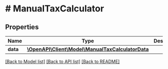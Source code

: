 # # ManualTaxCalculator

## Properties

Name | Type | Description | Notes
------------ | ------------- | ------------- | -------------
**data** | [**\OpenAPI\Client\Model\ManualTaxCalculatorData**](ManualTaxCalculatorData.md) |  |

[[Back to Model list]](../../README.md#models) [[Back to API list]](../../README.md#endpoints) [[Back to README]](../../README.md)
